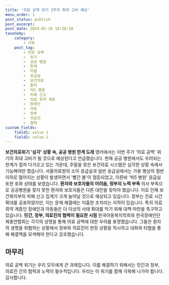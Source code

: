 ```yaml
---
title: '의료 공백 위기 2주차 최대 고비 예상'
menu_order: 1
post_status: publish
post_excerpt: 
post_date: 2024-02-26 18:20:10
taxonomy:
    category:
        - 사회
    post_tag:
        - 의료 공백
        -  위기
        -  공공 병원
        -  한계
        -  타협
        -  응급실
        -  보건의료
        -  환자
        -  빅5 병원
        -  피해 신고
        -  의료 취약 계층
        -  장애인
        -  아동
        -  정부
        -  의료진
        -  협력
custom_fields:
    field1: value 1
    field2: value 2
---
```


**보건의료위기 '심각' 상황 속, 공공 병원 한계 도래**
앵커에서는 이번 주가 '의료 공백' 위기의 최대 고비가 될 것으로 예상된다고 언급했습니다. 현재 공공 병원에서도 우려되는 한계가 점차 다가오고 있는 가운데, 주말을 맞은 보건의료 시스템은 심각한 상황 속에서 기능해야만 했습니다. 서울의료원의 소아 응급실과 일반 응급실에서는 가용 병상의 절반 이하로 떨어지는 상황이 발생하면서 '빨간 불'이 점등되었고, 이른바 '빅5 병원' 응급실 또한 포화 상태를 보였습니다.
**환자와 보호자들의 어려움, 정부의 노력 부족**
의사 부족으로 공공병원을 찾지 못한 환자와 보호자들은 다른 대안을 찾아야 했습니다. 이로 인해 보건복지부의 피해 신고 집계가 크게 늘어날 것으로 예상되고 있습니다. 정부는 진료 시간 확대를 공표하였지만, 이는 문제 해결에는 미흡한 조치라는 지적이 있습니다. 특히 의료 취약 계층인 장애인과 아동들은 더 이상의 사태 확대를 막기 위해 대책 마련을 촉구하고 있습니다.
**민간, 정부, 의료진의 협력이 필요한 시점**
한국아동복지학회와 한국장애인단체총연합회는 각각의 성명을 통해 의료 공백에 대한 우려를 표명했습니다. 그들은 환자의 생명을 위협하는 상황에서 정부와 의료진이 현장 상황을 직시하고 대화와 타협을 통해 해결책을 모색해야 한다고 강조했습니다.
## 마무리
의료 공백 위기는 우리 모두에게 큰 과제입니다. 이를 해결하기 위해서는 민간과 정부, 의료진 간의 협력과 노력이 필수적입니다. 우리는 이 위기를 함께 극복해 나가야 합니다. 감사합니다.
